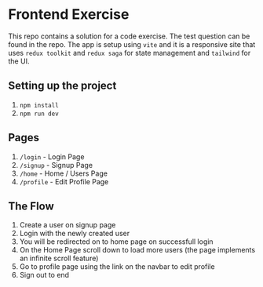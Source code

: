 # Frontend Exercise

This repo contains a solution for a code exercise. The test question can be found in the repo. The app is setup using `vite` and it is a responsive site that uses `redux toolkit` and `redux saga` for state management and `tailwind` for the UI.

## Setting up the project

1. `npm install`
2. `npm run dev`

## Pages

1. `/login` - Login Page
2. `/signup` - Signup Page
3. `/home` - Home / Users Page
4. `/profile` - Edit Profile Page

## The Flow

1. Create a user on signup page
2. Login with the newly created user
3. You will be redirected on to home page on successfull login
4. On the Home Page scroll down to load more users (the page implements an infinite scroll feature)
5. Go to profile page using the link on the navbar to edit profile
6. Sign out to end
